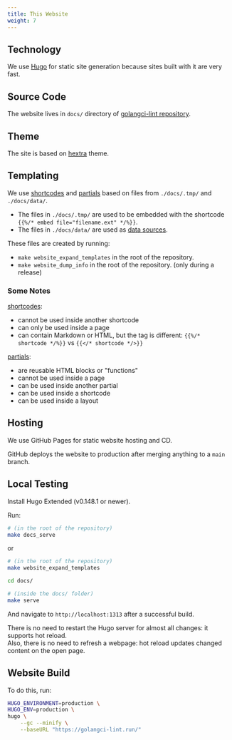```yaml
---
title: This Website
weight: 7
---
```


## Technology

We use [Hugo](https://gohugo.io/) for static site generation because sites built with it are very fast.

## Source Code

The website lives in `docs/` directory of [golangci-lint repository](https://github.com/golangci/golangci-lint).

## Theme

The site is based on [hextra](https://github.com/imfing/hextra) theme.

## Templating

We use [shortcodes](https://gohugo.io/templates/types/#shortcode) and [partials](https://gohugo.io/templates/types/#partial) based on files from `./docs/.tmp/` and `./docs/data/`. 

- The files in `./docs/.tmp/` are used to be embedded with the shortcode `{{%/* embed file="filename.ext" */%}}`.
- The files in `./docs/data/` are used as [data sources](https://gohugo.io/content-management/data-sources/). 

These files are created by running:

- `make website_expand_templates` in the root of the repository.  
- `make website_dump_info` in the root of the repository. (only during a release)

### Some Notes

[shortcodes](https://gohugo.io/templates/types/#shortcode):
- cannot be used inside another shortcode
- can only be used inside a page
- can contain Markdown or HTML, but the tag is different: `{{%/* shortcode */%}}` vs `{{</* shortcode */>}}`

[partials](https://gohugo.io/templates/types/#partial):
- are reusable HTML blocks or "functions"
- cannot be used inside a page
- can be used inside another partial
- can be used inside a shortcode
- can be used inside a layout

## Hosting

We use GitHub Pages for static website hosting and CD.

GitHub deploys the website to production after merging anything to a `main` branch.

## Local Testing

Install Hugo Extended (v0.148.1 or newer).

Run:

```bash
# (in the root of the repository)
make docs_serve
```

or

```bash
# (in the root of the repository)
make website_expand_templates

cd docs/

# (inside the docs/ folder)
make serve
```

And navigate to `http://localhost:1313` after a successful build.

There is no need to restart the Hugo server for almost all changes: it supports hot reload.  
Also, there is no need to refresh a webpage: hot reload updates changed content on the open page.

## Website Build

To do this, run:

```bash
HUGO_ENVIRONMENT=production \
HUGO_ENV=production \
hugo \
    --gc --minify \
    --baseURL "https://golangci-lint.run/"
```

